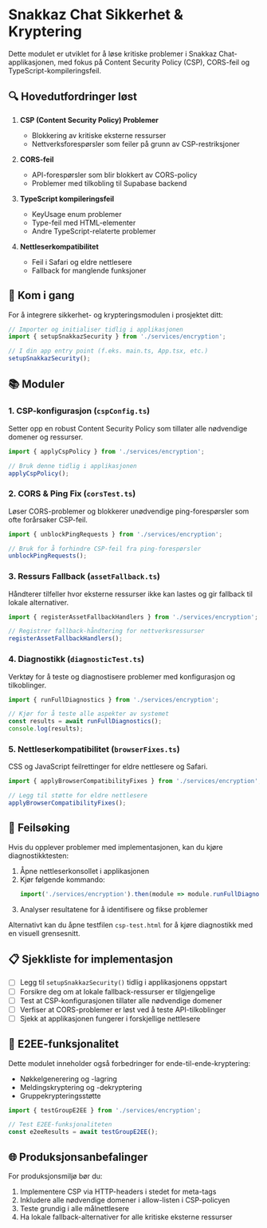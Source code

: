 # Snakkaz Chat Sikkerhet & Kryptering

Dette modulet er utviklet for å løse kritiske problemer i Snakkaz Chat-applikasjonen, med fokus på Content Security Policy (CSP), CORS-feil og TypeScript-kompileringsfeil.

## 🔍 Hovedutfordringer løst

1. **CSP (Content Security Policy) Problemer**
   - Blokkering av kritiske eksterne ressurser
   - Nettverksforespørsler som feiler på grunn av CSP-restriksjoner

2. **CORS-feil**
   - API-forespørsler som blir blokkert av CORS-policy
   - Problemer med tilkobling til Supabase backend

3. **TypeScript kompileringsfeil**
   - KeyUsage enum problemer
   - Type-feil med HTML-elementer
   - Andre TypeScript-relaterte problemer

4. **Nettleserkompatibilitet**
   - Feil i Safari og eldre nettlesere
   - Fallback for manglende funksjoner

## 🚀 Kom i gang

For å integrere sikkerhet- og krypteringsmodulen i prosjektet ditt:

```typescript
// Importer og initialiser tidlig i applikasjonen
import { setupSnakkazSecurity } from './services/encryption';

// I din app entry point (f.eks. main.ts, App.tsx, etc.)
setupSnakkazSecurity();
```

## 📚 Moduler 

### 1. CSP-konfigurasjon (`cspConfig.ts`)

Setter opp en robust Content Security Policy som tillater alle nødvendige domener og ressurser.

```typescript
import { applyCspPolicy } from './services/encryption';

// Bruk denne tidlig i applikasjonen
applyCspPolicy();
```

### 2. CORS & Ping Fix (`corsTest.ts`)

Løser CORS-problemer og blokkerer unødvendige ping-forespørsler som ofte forårsaker CSP-feil.

```typescript
import { unblockPingRequests } from './services/encryption';

// Bruk for å forhindre CSP-feil fra ping-forespørsler
unblockPingRequests();
```

### 3. Ressurs Fallback (`assetFallback.ts`)

Håndterer tilfeller hvor eksterne ressurser ikke kan lastes og gir fallback til lokale alternativer.

```typescript
import { registerAssetFallbackHandlers } from './services/encryption';

// Registrer fallback-håndtering for nettverksressurser
registerAssetFallbackHandlers();
```

### 4. Diagnostikk (`diagnosticTest.ts`)

Verktøy for å teste og diagnostisere problemer med konfigurasjon og tilkoblinger.

```typescript
import { runFullDiagnostics } from './services/encryption';

// Kjør for å teste alle aspekter av systemet
const results = await runFullDiagnostics();
console.log(results);
```

### 5. Nettleserkompatibilitet (`browserFixes.ts`)

CSS og JavaScript feilrettinger for eldre nettlesere og Safari.

```typescript
import { applyBrowserCompatibilityFixes } from './services/encryption';

// Legg til støtte for eldre nettlesere
applyBrowserCompatibilityFixes();
```

## 🔧 Feilsøking

Hvis du opplever problemer med implementasjonen, kan du kjøre diagnostikktesten:

1. Åpne nettleserkonsollet i applikasjonen
2. Kjør følgende kommando:
   ```javascript
   import('./services/encryption').then(module => module.runFullDiagnostics());
   ```
3. Analyser resultatene for å identifisere og fikse problemer

Alternativt kan du åpne testfilen `csp-test.html` for å kjøre diagnostikk med en visuell grensesnitt.

## 📋 Sjekkliste for implementasjon

- [ ] Legg til `setupSnakkazSecurity()` tidlig i applikasjonens oppstart
- [ ] Forsikre deg om at lokale fallback-ressurser er tilgjengelige 
- [ ] Test at CSP-konfigurasjonen tillater alle nødvendige domener
- [ ] Verfiser at CORS-problemer er løst ved å teste API-tilkoblinger
- [ ] Sjekk at applikasjonen fungerer i forskjellige nettlesere

## 🔐 E2EE-funksjonalitet

Dette modulet inneholder også forbedringer for ende-til-ende-kryptering:

- Nøkkelgenerering og -lagring
- Meldingskryptering og -dekryptering
- Gruppekrypteringsstøtte

```typescript
import { testGroupE2EE } from './services/encryption';

// Test E2EE-funksjonaliteten
const e2eeResults = await testGroupE2EE();
```

## 🌐 Produksjonsanbefalinger

For produksjonsmiljø bør du:

1. Implementere CSP via HTTP-headers i stedet for meta-tags
2. Inkludere alle nødvendige domener i allow-listen i CSP-policyen
3. Teste grundig i alle målnettlesere
4. Ha lokale fallback-alternativer for alle kritiske eksterne ressurser
